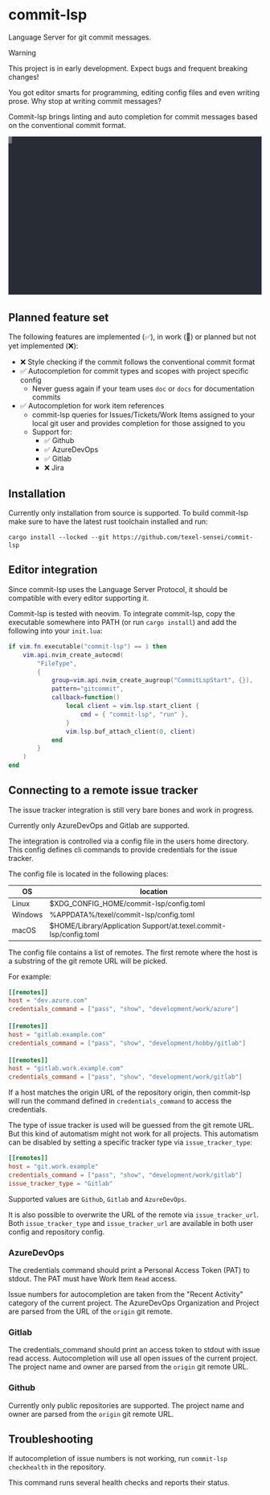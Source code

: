 # commit-lsp

Language Server for git commit messages.

> [!WARNING]
> This project is in early development.
> Expect bugs and frequent breaking changes!


You got editor smarts for programming, editing config files and even writing prose.
Why stop at writing commit messages?

Commit-lsp brings linting and auto completion
for commit messages based on the conventional commit format.

![asciicast](./doc/autocomplete.svg)

## Planned feature set

The following features are implemented (✅), in work (🚧) or
planned but not yet implemented (❌):

- ❌ Style checking if the commit follows the conventional commit format
- ✅ Autocompletion for commit types and scopes with project specific config
    - Never guess again if your team uses `doc` or `docs` for documentation commits
- ✅ Autocompletion for work item references
    - commit-lsp queries for Issues/Tickets/Work Items assigned to your local git user
      and provides completion for those assigned to you
    - Support for:
        - ✅ Github
        - ✅ AzureDevOps
        - ✅ Gitlab
        - ❌ Jira

## Installation

Currently only installation from source is supported.
To build commit-lsp make sure to have the latest rust toolchain installed and run:

    cargo install --locked --git https://github.com/texel-sensei/commit-lsp

## Editor integration

Since commit-lsp uses the Language Server Protocol,
it should be compatible with every editor supporting it.

Commit-lsp is tested with neovim.
To integrate commit-lsp, copy the executable somewhere into PATH (or run `cargo install`) and add
the following into your `init.lua`:

```lua
if vim.fn.executable("commit-lsp") == 1 then
	vim.api.nvim_create_autocmd(
		"FileType",
		{
			group=vim.api.nvim_create_augroup("CommitLspStart", {}),
			pattern="gitcommit",
			callback=function()
				local client = vim.lsp.start_client {
					cmd = { "commit-lsp", "run" },
				}
				vim.lsp.buf_attach_client(0, client)
			end
		}
	)
end

```

## Connecting to a remote issue tracker

The issue tracker integration is still very bare bones and work in progress.

Currently only AzureDevOps and Gitlab are supported.

The integration is controlled via a config file in the users home directory.
This config defines cli commands to provide credentials for the issue tracker.

The config file is located in the following places:

| OS      | location                                                          |
|---------|-------------------------------------------------------------------|
| Linux   | $XDG_CONFIG_HOME/commit-lsp/config.toml                           |
| Windows | %APPDATA%/texel/commit-lsp/config.toml                            |
| macOS   | $HOME/Library/Application Support/at.texel.commit-lsp/config.toml |

The config file contains a list of remotes.
The first remote where the host is a substring of the git remote URL will be picked.

For example:

```toml
[[remotes]]
host = "dev.azure.com"
credentials_command = ["pass", "show", "development/work/azure"]

[[remotes]]
host = "gitlab.example.com"
credentials_command = ["pass", "show", "development/hobby/gitlab"]

[[remotes]]
host = "gitlab.work.example.com"
credentials_command = ["pass", "show", "development/work/gitlab"]
```

If a host matches the origin URL of the repository origin,
then commit-lsp will run the command defined in `credentials_command`
to access the credentials.

The type of issue tracker is used will be guessed from the git remote URL.
But this kind of automatism might not work for all projects.
This automatism can be disabled by setting a specific tracker type via `issue_tracker_type`:

```toml
[[remotes]]
host = "git.work.example"
credentials_command = ["pass", "show", "development/work/gitlab"]
issue_tracker_type = "Gitlab"
```

Supported values are `Github`, `Gitlab` and `AzureDevOps`.

It is also possible to overwrite the URL of the remote via `issue_tracker_url`.
Both `issue_tracker_type` and `issue_tracker_url` are available
in both user config and repository config.

### AzureDevOps

The credentials command should print a Personal Access Token (PAT) to stdout.
The PAT must have Work Item `Read` access.

Issue numbers for autocompletion are taken from the "Recent Activity" category of the current project.
The AzureDevOps Organization and Project are parsed from the URL of the `origin` git remote.

### Gitlab

The credentials_command should print an access token to stdout with issue read access.
Autocompletion will use all open issues of the current project.
The project name and owner are parsed from the `origin` git remote URL.

### Github

Currently only public repositories are supported.
The project name and owner are parsed from the `origin` git remote URL.

## Troubleshooting

If autocompletion of issue numbers is not working,
run `commit-lsp checkhealth` in the repository.

This command runs several health checks and reports their status.
